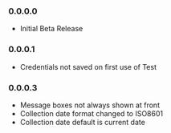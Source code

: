 ### 0.0.0.0
+ Initial Beta Release
### 0.0.0.1
+ Credentials not saved on first use of Test
### 0.0.0.3
+ Message boxes not always shown at front
+ Collection date format changed to ISO8601
+ Collection date default is current date
